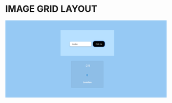 # IMAGE GRID LAYOUT

[![Alt text for image](../assests/images/Weather%20App.png)](../assests/images/Weather%20App.png)
